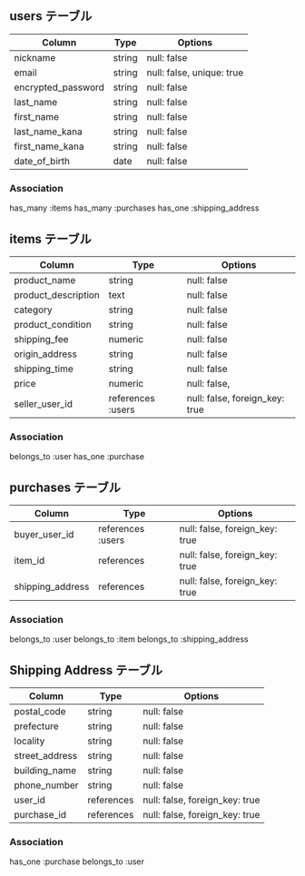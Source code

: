 ## users テーブル
| Column             | Type   | Options                   |
| ------------------ | ------ | ------------------------- |
| nickname           | string | null: false               |
| email              | string | null: false, unique: true |
| encrypted_password | string | null: false               |
| last_name          | string | null: false               |
| first_name         | string | null: false               |
| last_name_kana     | string | null: false               |
| first_name_kana    | string | null: false               |
| date_of_birth      | date   | null: false               |

### Association

has_many :items
has_many :purchases
has_one :shipping_address


## items テーブル
| Column              | Type              | Options                        |
| ------------------- | ----------------- | ------------------------------ |
| product_name        | string            | null: false                    |
| product_description | text              | null: false                    |
| category            | string            | null: false                    |
| product_condition   | string            | null: false                    |
| shipping_fee        | numeric           | null: false                    |
| origin_address      | string            | null: false                    |
| shipping_time       | string            | null: false                    |
| price               | numeric           | null: false,                   |
| seller_user_id      | references :users | null: false, foreign_key: true |


### Association

belongs_to :user
has_one :purchase

## purchases テーブル
| Column              | Type              | Options                        |
| ------------------- | ----------------- | ------------------------------ |
| buyer_user_id       | references :users | null: false, foreign_key: true |
| item_id             | references        | null: false, foreign_key: true |
| shipping_address    | references        | null: false, foreign_key: true |

### Association

belongs_to :user
belongs_to :item
belongs_to :shipping_address

## Shipping Address テーブル
| Column              | Type       | Options                        |
| ------------------- | ---------- | ------------------------------ |
| postal_code         | string     | null: false                    |
| prefecture          | string     | null: false                    |
| locality            | string     | null: false                    |
| street_address      | string     | null: false                    |
| building_name       | string     | null: false                    |
| phone_number        | string     | null: false                    |
| user_id             | references | null: false, foreign_key: true |
| purchase_id         | references | null: false, foreign_key: true |

### Association
has_one :purchase
belongs_to :user
